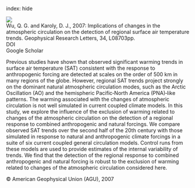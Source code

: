 index: hide

<div class="Citation">
    <div class="Citation-thumb CitationThumb-linked"  data-href="https://doi.org/10.1029/2006gl028502">
      <img src="https://static.claimspace.cloud/climate-study-static/refs/thumbs/10/Wu_and_Karoly_2007-thumb.png" />
    </div>

  <div class="Citation-body">
    <div class="Citation-text">Wu, Q. G. and Karoly, D. J., 2007: Implications of changes in the atmospheric circulation on the detection of regional surface air temperature trends. <span class="Article-journal">Geophysical Research Letters, </span><span class="Article-volume">34, </span>L08703pp.</div>
    <div class="Citation-links">
      <div class="CitationLink" data-href="https://doi.org/10.1029/2006gl028502">
        <div class="CitationLink-icon CitationLink-Doi"></div>
        <div class="CitationLink-text">DOI</div>
      </div>
      <div class="CitationLink" data-href="https://scholar.google.com/scholar?q=10.1029/2006gl028502">
        <div class="CitationLink-icon CitationLink-Scholar"></div>
        <div class="CitationLink-text">Google Scholar</div>
      </div>
    </div>
  </div>
</div>

Previous studies have shown that observed significant warming trends in surface air temperature (SAT) consistent with the response to anthropogenic forcing are detected at scales on the order of 500 km in many regions of the globe. However, regional SAT trends project strongly on the dominant natural atmospheric circulation modes, such as the Arctic Oscillation (AO) and the hemispheric Pacific‐North America (PNA)‐like patterns. The warming associated with the changes of atmospheric circulation is not well simulated in current coupled climate models. In this study, we explore the influence of the exclusion of warming related to changes of the atmospheric circulation on the detection of a regional response to combined anthropogenic and natural forcings. We compare observed SAT trends over the second half of the 20th century with those simulated in response to natural and anthropogenic climate forcings in a suite of six current coupled general circulation models. Control runs from these models are used to provide estimates of the internal variability of trends. We find that the detection of the regional response to combined anthropogenic and natural forcing is robust to the exclusion of warming related to changes of the atmospheric circulation considered here.

<div class="Citation-copy">
&copy; American Geophysical Union (AGU), 2007
</div>